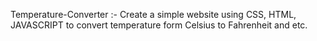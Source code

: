 Temperature-Converter :-
Create a simple website using CSS, HTML,
JAVASCRIPT to convert temperature form
Celsius to Fahrenheit and etc.
